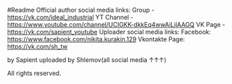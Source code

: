 #Readme
  Official author social media links:
    Group - https://vk.com/ideal_industrial
YT Channel - https://www.youtube.com/channel/UCIGKK-dkkEq4wwAiLilAAGQ
VK Page - https://vk.com/sapient_youtube
      Uploader social media links: 
Facebook: https://www.facebook.com/nikita.kurakin.129
Vkontakte Page: https://vk.com/sh_tw

by Sapient
  uploaded by Shlemov(all social media ↑↑↑)
  
All rights reserved.
